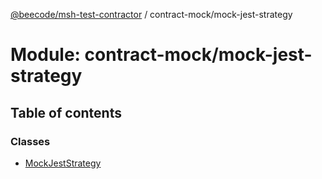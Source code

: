 [@beecode/msh-test-contractor](../README.md) / contract-mock/mock-jest-strategy

# Module: contract-mock/mock-jest-strategy

## Table of contents

### Classes

- [MockJestStrategy](../classes/contract_mock_mock_jest_strategy.MockJestStrategy.md)
